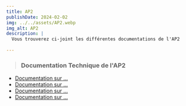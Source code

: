 ```yaml
---
title: AP2
publishDate: 2024-02-02
img: ../../assets/AP2.webp
img_alt: AP2
description: |
  Vous trouverez ci-joint les différentes documentations de l'AP2
  
---
```

> ### Documentation Technique de l'AP2

- <a href="../../../assets/documentation/.pdf"
target="_blank">Documentation sur ...</a>
- <a href="../../../assets/documentation/.pdf"
target="_blank">Documentation sur ...</a>
- <a href="../../../assets/documentation/.pdf"
target="_blank">Documentation sur ...</a>
- <a href="../../../assets/documentation/.pdf"
target="_blank">Documentation sur ...</a>



